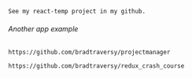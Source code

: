 
```
See my react-temp project in my github.
```

###### Another app example
```
https://github.com/bradtraversy/projectmanager

https://github.com/bradtraversy/redux_crash_course
```
